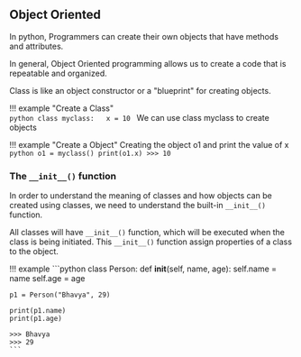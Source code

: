 ## Object Oriented

In python, Programmers can create their own objects that have methods and attributes.

In general, Object Oriented programming allows us to create a code that is repeatable and organized.

Class is like an object constructor or a "blueprint" for creating objects.  

!!! example "Create a Class"  
    ``` python
    class myclass:  
      x = 10 
    ```
We can use class myclass to create objects

!!! example "Create a Object"
    Creating the object o1 and print the value of x
    ```python
    o1 = myclass()
    print(o1.x)
    >>> 10
    ```

### The `__init__()` function

In order to understand the meaning of classes and how objects can be created using classes, we need to understand the built-in `__init__()` function.

All classes will have `__init__()` function, which will be executed when the class is being initiated.
This `__init__()` function assign properties of a class to the object.

!!! example
    ```python
    class Person:
      def __init__(self, name, age):
        self.name = name
        self.age = age

    p1 = Person("Bhavya", 29)

    print(p1.name)
    print(p1.age)

    >>> Bhavya
    >>> 29
    ```